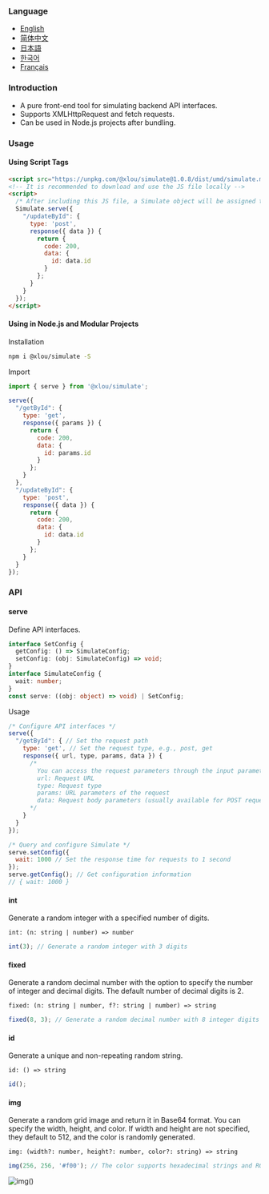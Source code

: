 ### Language

* [English](https://github.com/omlou/simulate#readme)
* [简体中文](https://github.com/omlou/simulate/blob/master/docs/md/readme-zh.md)
* [日本語](https://github.com/omlou/simulate/blob/master/docs/md/readme-ja.md)
* [한국어](https://github.com/omlou/simulate/blob/master/docs/md/readme-ko.md)
* [Français](https://github.com/omlou/simulate/blob/master/docs/md/readme-fr.md)

### Introduction

* A pure front-end tool for simulating backend API interfaces.
* Supports XMLHttpRequest and fetch requests.
* Can be used in Node.js projects after bundling.

### Usage

#### Using Script Tags

```html
<script src="https://unpkg.com/@xlou/simulate@1.0.8/dist/umd/simulate.min.js"></script>
<!-- It is recommended to download and use the JS file locally -->
<script>
  /* After including this JS file, a Simulate object will be assigned to the window */
  Simulate.serve({
    "/updateById": {
      type: 'post',
      response({ data }) {
        return {
          code: 200,
          data: {
            id: data.id
          }
        };
      }
    }
  });
</script>
```

#### Using in Node.js and Modular Projects

Installation

```bash
npm i @xlou/simulate -S
```

Import

```javascript
import { serve } from '@xlou/simulate';

serve({
  "/getById": {
    type: 'get',
    response({ params }) {
      return {
        code: 200,
        data: {
          id: params.id
        }
      };
    }
  },
  "/updateById": {
    type: 'post',
    response({ data }) {
      return {
        code: 200,
        data: {
          id: data.id
        }
      };
    }
  }
});
```

### API

#### serve

Define API interfaces.

```typescript
interface SetConfig {
  getConfig: () => SimulateConfig;
  setConfig: (obj: SimulateConfig) => void;
}
interface SimulateConfig {
  wait: number;
}
const serve: ((obj: object) => void) | SetConfig;
```

Usage

```js
/* Configure API interfaces */
serve({
  "/getById": { // Set the request path
    type: 'get', // Set the request type, e.g., post, get
    response({ url, type, params, data }) {
      /* 
        You can access the request parameters through the input parameters
        url: Request URL
        type: Request type
        params: URL parameters of the request
        data: Request body parameters (usually available for POST requests)
      */
    }
  }
});

/* Query and configure Simulate */
serve.setConfig({
  wait: 1000 // Set the response time for requests to 1 second
});
serve.getConfig(); // Get configuration information
// { wait: 1000 }
```

#### int

Generate a random integer with a specified number of digits.

`int: (n: string | number) => number`

```js
int(3); // Generate a random integer with 3 digits
```

#### fixed

Generate a random decimal number with the option to specify the number of integer and decimal digits. The default number of decimal digits is 2.

`fixed: (n: string | number, f?: string | number) => string`

```js
fixed(8, 3); // Generate a random decimal number with 8 integer digits and 3 decimal digits
```

#### id

Generate a unique and non-repeating random string.

`id: () => string`

```js
id();
```

#### img

Generate a random grid image and return it in Base64 format. You can specify the width, height, and color. If width and height are not specified, they default to 512, and the color is randomly generated.

`img: (width?: number, height?: number, color?: string) => string`

```js
img(256, 256, '#f00'); // The color supports hexadecimal strings and RGB function strings
```

![img()](https://xlou.gitee.io/images/SimulateImgExample.png)
